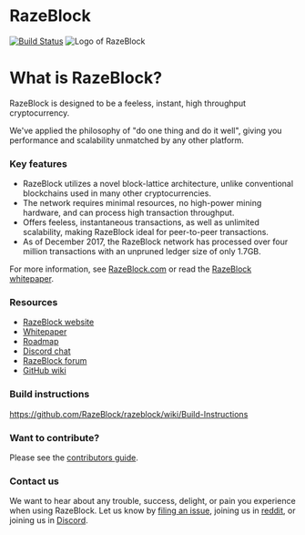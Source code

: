 # RazeBlock  
[![Build Status](https://travis-ci.org/RazeBlock/razeblock.svg?branch=master)](https://travis-ci.org/RazeBlock/razeblock)
![Logo of RazeBlock](https://github.com/RazeBlock/razeblock/blob/master/logo.png)

# What is RazeBlock?
RazeBlock is designed to be a feeless, instant, high throughput cryptocurrency.

We've applied the philosophy of "do one thing and do it well", giving you performance and scalability unmatched by any other platform.

### Key features
* RazeBlock utilizes a novel block-lattice architecture, unlike conventional blockchains used in many other cryptocurrencies.
* The network requires minimal resources, no high-power mining hardware, and can process high transaction throughput.
* Offers feeless, instantaneous transactions, as well as unlimited scalability, making RazeBlock ideal for peer-to-peer transactions.
* As of December 2017, the RazeBlock network has processed over four million transactions with an unpruned ledger size of only 1.7GB.

For more information, see [RazeBlock.com](https://razeblock.com/) or read the [RazeBlock whitepaper](https://razeblock.com/media/RazeBlock_Whitepaper__English.pdf). 

### Resources
- [RazeBlock website](https://razeblock.com)
- [Whitepaper](https://razeblock.com/media/RazeBlock_Whitepaper__English.pdf)
- [Roadmap](https://razeblock.com/media/razeblock-roadmap-v2-en.png)
- [Discord chat](https://chat.razeblock.com)
- [RazeBlock forum](https://forum.razeblock.com/)
- [GitHub wiki](https://github.com/RazeBlock/razeblock/wiki)

### Build instructions
https://github.com/RazeBlock/razeblock/wiki/Build-Instructions

### Want to contribute?
Please see the [contributors guide](https://github.com/RazeBlock/razeblock/wiki/Contributing).

### Contact us

We want to hear about any trouble, success, delight, or pain you experience when
using RazeBlock. Let us know by [filing an issue](https://github.com/RazeBlock/razeblock/issues), joining us in [reddit](https://www.reddit.com/r/RazeBlock), or joining us in [Discord](https://chat.razeblock.com).
